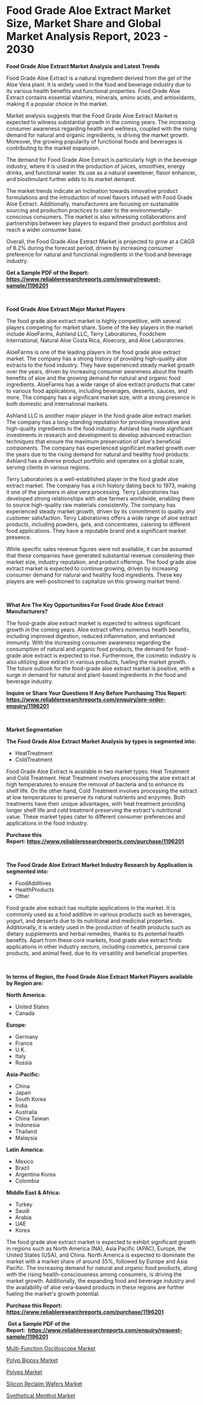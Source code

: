 <p><h1>Food Grade Aloe Extract Market Size, Market Share and Global Market Analysis Report, 2023 - 2030</h1></p><p><strong>Food Grade Aloe Extract Market Analysis and Latest Trends</strong></p>
<p><p>Food Grade Aloe Extract is a natural ingredient derived from the gel of the Aloe Vera plant. It is widely used in the food and beverage industry due to its various health benefits and functional properties. Food Grade Aloe Extract contains essential vitamins, minerals, amino acids, and antioxidants, making it a popular choice in the market.</p><p>Market analysis suggests that the Food Grade Aloe Extract Market is expected to witness substantial growth in the coming years. The increasing consumer awareness regarding health and wellness, coupled with the rising demand for natural and organic ingredients, is driving the market growth. Moreover, the growing popularity of functional foods and beverages is contributing to the market expansion.</p><p>The demand for Food Grade Aloe Extract is particularly high in the beverage industry, where it is used in the production of juices, smoothies, energy drinks, and functional water. Its use as a natural sweetener, flavor enhancer, and biostimulant further adds to its market demand.</p><p>The market trends indicate an inclination towards innovative product formulations and the introduction of novel flavors infused with Food Grade Aloe Extract. Additionally, manufacturers are focusing on sustainable sourcing and production practices to cater to the environmentally-conscious consumers. The market is also witnessing collaborations and partnerships between key players to expand their product portfolios and reach a wider consumer base.</p><p>Overall, the Food Grade Aloe Extract Market is projected to grow at a CAGR of 8.2% during the forecast period, driven by increasing consumer preference for natural and functional ingredients in the food and beverage industry.</p></p>
<p><strong>Get a Sample PDF of the Report:&nbsp; <a href="https://www.reliableresearchreports.com/enquiry/request-sample/1196201">https://www.reliableresearchreports.com/enquiry/request-sample/1196201</a></strong></p>
<p>&nbsp;</p>
<p><strong>Food Grade Aloe Extract Major Market Players</strong></p>
<p><p>The food grade aloe extract market is highly competitive, with several players competing for market share. Some of the key players in the market include AloeFarms, Ashland LLC, Terry Laboratories, Foodchem International, Natural Aloe Costa Rica, Aloecorp, and Aloe Laboratories.</p><p>AloeFarms is one of the leading players in the food grade aloe extract market. The company has a strong history of providing high-quality aloe extracts to the food industry. They have experienced steady market growth over the years, driven by increasing consumer awareness about the health benefits of aloe and the growing demand for natural and organic food ingredients. AloeFarms has a wide range of aloe extract products that cater to various food applications, including beverages, desserts, sauces, and more. The company has a significant market size, with a strong presence in both domestic and international markets.</p><p>Ashland LLC is another major player in the food grade aloe extract market. The company has a long-standing reputation for providing innovative and high-quality ingredients to the food industry. Ashland has made significant investments in research and development to develop advanced extraction techniques that ensure the maximum preservation of aloe's beneficial components. The company has experienced significant market growth over the years due to the rising demand for natural and healthy food products. Ashland has a diverse product portfolio and operates on a global scale, serving clients in various regions.</p><p>Terry Laboratories is a well-established player in the food grade aloe extract market. The company has a rich history dating back to 1973, making it one of the pioneers in aloe vera processing. Terry Laboratories has developed strong relationships with aloe farmers worldwide, enabling them to source high-quality raw materials consistently. The company has experienced steady market growth, driven by its commitment to quality and customer satisfaction. Terry Laboratories offers a wide range of aloe extract products, including powders, gels, and concentrates, catering to different food applications. They have a reputable brand and a significant market presence.</p><p>While specific sales revenue figures were not available, it can be assumed that these companies have generated substantial revenue considering their market size, industry reputation, and product offerings. The food grade aloe extract market is expected to continue growing, driven by increasing consumer demand for natural and healthy food ingredients. These key players are well-positioned to capitalize on this growing market trend.</p></p>
<p>&nbsp;</p>
<p><strong>What Are The Key Opportunities For Food Grade Aloe Extract Manufacturers?</strong></p>
<p><p>The food-grade aloe extract market is expected to witness significant growth in the coming years. Aloe extract offers numerous health benefits, including improved digestion, reduced inflammation, and enhanced immunity. With the increasing consumer awareness regarding the consumption of natural and organic food products, the demand for food-grade aloe extract is expected to rise. Furthermore, the cosmetic industry is also utilizing aloe extract in various products, fueling the market growth. The future outlook for the food-grade aloe extract market is positive, with a surge in demand for natural and plant-based ingredients in the food and beverage industry.</p></p>
<p><strong>Inquire or Share Your Questions If Any Before Purchasing This Report: <a href="https://www.reliableresearchreports.com/enquiry/pre-order-enquiry/1196201">https://www.reliableresearchreports.com/enquiry/pre-order-enquiry/1196201</a></strong></p>
<p>&nbsp;</p>
<p><strong>Market Segmentation</strong></p>
<p><strong>The Food Grade Aloe Extract Market Analysis by types is segmented into:</strong></p>
<p><ul><li>HeatTreatment</li><li>ColdTreatment</li></ul></p>
<p><p>Food Grade Aloe Extract is available in two market types: Heat Treatment and Cold Treatment. Heat Treatment involves processing the aloe extract at high temperatures to ensure the removal of bacteria and to enhance its shelf life. On the other hand, Cold Treatment involves processing the extract at low temperatures to preserve its natural nutrients and enzymes. Both treatments have their unique advantages, with heat treatment providing longer shelf life and cold treatment preserving the extract's nutritional value. These market types cater to different consumer preferences and applications in the food industry.</p></p>
<p><strong>Purchase this Report:&nbsp;<a href="https://www.reliableresearchreports.com/purchase/1196201">https://www.reliableresearchreports.com/purchase/1196201</a></strong></p>
<p>&nbsp;</p>
<p><strong>The Food Grade Aloe Extract Market Industry Research by Application is segmented into:</strong></p>
<p><ul><li>FoodAdditives</li><li>HealthProducts</li><li>Other</li></ul></p>
<p><p>Food grade aloe extract has multiple applications in the market. It is commonly used as a food additive in various products such as beverages, yogurt, and desserts due to its nutritional and medicinal properties. Additionally, it is widely used in the production of health products such as dietary supplements and herbal remedies, thanks to its potential health benefits. Apart from these core markets, food grade aloe extract finds applications in other industry sectors, including cosmetics, personal care products, and animal feed, due to its versatility and beneficial properties.</p></p>
<p>&nbsp;</p>
<p><strong>In terms of Region, the Food Grade Aloe Extract Market Players available by Region are:</strong></p>
<p>
    <p> <strong> North America: </strong>
        <ul>
            <li>United States</li>
            <li>Canada</li>
        </ul>
        </p> 
    <p> <strong> Europe: </strong>
        <ul>
            <li>Germany</li>
            <li>France</li>
            <li>U.K.</li>
            <li>Italy</li>
            <li>Russia</li>
        </ul>
        </p> 
    <p> <strong> Asia-Pacific: </strong>
        <ul>
            <li>China</li>
            <li>Japan</li>
            <li>South Korea</li>
            <li>India</li>
            <li>Australia</li>
            <li>China Taiwan</li>
            <li>Indonesia</li>
            <li>Thailand</li>
            <li>Malaysia</li>
        </ul>
        </p> 
    <p> <strong> Latin America: </strong>
        <ul>
            <li>Mexico</li>
            <li>Brazil</li>
            <li>Argentina Korea</li>
            <li>Colombia</li>
        </ul>
        </p> 
    <p> <strong> Middle East & Africa: </strong>
        <ul>
            <li>Turkey</li>
            <li>Saudi</li>
            <li>Arabia</li>
            <li>UAE</li>
            <li>Korea</li>
        </ul>
    </p>
    </p>
<p><p>The food grade aloe extract market is expected to exhibit significant growth in regions such as North America (NA), Asia Pacific (APAC), Europe, the United States (USA), and China. North America is expected to dominate the market with a market share of around 35%, followed by Europe and Asia Pacific. The increasing demand for natural and organic food products, along with the rising health-consciousness among consumers, is driving the market growth. Additionally, the expanding food and beverage industry and the availability of aloe vera-based products in these regions are further fueling the market's growth potential.</p></p>
<p><strong>Purchase this Report: <a href="https://www.reliableresearchreports.com/purchase/1196201">https://www.reliableresearchreports.com/purchase/1196201</a></strong></p>
<p>&nbsp;<strong>Get a Sample PDF of the Report:&nbsp;&nbsp;<a href="https://www.reliableresearchreports.com/enquiry/request-sample/1196201">https://www.reliableresearchreports.com/enquiry/request-sample/1196201</a></strong></p>
<p><strong></strong></p>
<p><p><a href="https://www.linkedin.com/pulse/multi-function-oscilloscope-market-challenges-opportunities-h1goe/">Multi-Function Oscilloscope Market</a></p><p><a href="https://medium.com/@bhumi.technologiesmumbai/polyp-biopsy-market-size-cagr-trends-2024-2030-3154652e89ae">Polyp Biopsy Market</a></p><p><a href="https://medium.com/@hotspotflipk/polyps-market-size-cagr-trends-2024-2030-8c4dcb42c2f1">Polyps Market</a></p><p><a href="https://www.linkedin.com/pulse/decoding-silicon-reclaim-wafers-market-deep-dive-latest-trends-0y6ie/">Silicon Reclaim Wafers Market</a></p><p><a href="https://www.linkedin.com/pulse/synthetical-menthol-market-share-amp-new-trends-analysis-4mo9e/">Synthetical Menthol Market</a></p></p>
